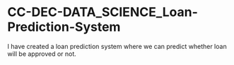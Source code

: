 # CC-DEC-DATA_SCIENCE_Loan-Prediction-System
I have created a loan prediction system where we can predict whether loan will be approved or not.
